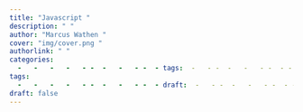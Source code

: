 ```yaml
---
title: "Javascript "
description: " "
author: "Marcus Wathen "
cover: "img/cover.png "
authorlink: " "
categories:
  -   -   -   -   - -  -   -   - -  - tags:  -   - -  -   -   - -  - -  -   - -  - [programming]  - 
tags:
  -   -   -   -   - -  -   -   - -  - draft:  -   - -  -   -   - -  - -  -   - -  - false  - 
draft: false
---
```

